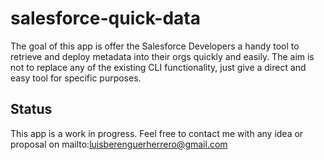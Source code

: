 # salesforce-quick-data

The goal of this app is offer the Salesforce Developers a handy tool to retrieve and deploy metadata into their orgs quickly and easily. The aim is not to replace any of the existing CLI functionality, just give a direct and easy tool for specific purposes.

## Status

This app is a work in progress. Feel free to contact me with any idea or proposal on mailto:luisberenguerherrero@gmail.com
